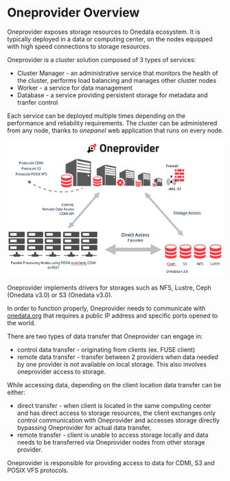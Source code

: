 # Oneprovider Overview


Oneprovider exposes storage resources to Onedata ecosystem. It is typically deployed in a data or computing center, on the nodes equipped with high speed connections to storage resources.

Oneprovider is a cluster solution composed of 3 types of services:
* Cluster Manager - an administrative service that monitors the health of the cluster, performs load balancing and manages other cluster nodes
* Worker - a service for data management
* Database - a service providing persistent storage for metadata and tranfer control

Each service can be deployed multiple times depending on the performance and reliability requirements. The cluster can be administered from any node, thanks to *onepanel* web application that runs on every node.

<p align="center">
<img src="img/admin/oneprovider_slide.png">
</p>

Oneprovider implements drivers for storages such as NFS, Lustre, Ceph (Onedata v3.0) or S3 (Onedata v3.0).

In order to function properly, Oneprovider needs to communicate with [onedata.org](www.onedata.org) that requires a public IP address and specific ports opened to the world.

There are two types of data transfer that Oneprovider can engage in:
* control data transfer - originating from clients (ex. FUSE client)
* remote data transfer - transfer between 2 providers when data needed by one provider is not available on local storage. This also involves oneprovider access to storage.

While accessing data, depending on the client location data transfer can be either:
* direct transfer - when client is located in the same computing center and has direct access to storage resources, the client exchanges only control communication with Oneprovider and accesses storage directly bypassing Oneprovider for actual data transfer,
* remote transfer - client is unable to access storage locally and data needs to be transferred via Oneprovider nodes from other storage provider.

Oneprovider is responsible for providing access to data for CDMI, S3 and POSIX VFS protocols.
